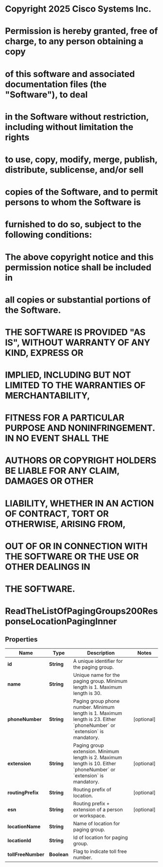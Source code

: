 <!--  Copyright 2025 Cisco Systems Inc.

Permission is hereby granted, free of charge, to any person obtaining a copy
of this software and associated documentation files (the "Software"), to deal
in the Software without restriction, including without limitation the rights
to use, copy, modify, merge, publish, distribute, sublicense, and/or sell
copies of the Software, and to permit persons to whom the Software is
furnished to do so, subject to the following conditions:

The above copyright notice and this permission notice shall be included in
all copies or substantial portions of the Software.

THE SOFTWARE IS PROVIDED "AS IS", WITHOUT WARRANTY OF ANY KIND, EXPRESS OR
IMPLIED, INCLUDING BUT NOT LIMITED TO THE WARRANTIES OF MERCHANTABILITY,
FITNESS FOR A PARTICULAR PURPOSE AND NONINFRINGEMENT. IN NO EVENT SHALL THE
AUTHORS OR COPYRIGHT HOLDERS BE LIABLE FOR ANY CLAIM, DAMAGES OR OTHER
LIABILITY, WHETHER IN AN ACTION OF CONTRACT, TORT OR OTHERWISE, ARISING FROM,
OUT OF OR IN CONNECTION WITH THE SOFTWARE OR THE USE OR OTHER DEALINGS IN
THE SOFTWARE.-->
# Copyright 2025 Cisco Systems Inc.
#
# Permission is hereby granted, free of charge, to any person obtaining a copy
# of this software and associated documentation files (the "Software"), to deal
# in the Software without restriction, including without limitation the rights
# to use, copy, modify, merge, publish, distribute, sublicense, and/or sell
# copies of the Software, and to permit persons to whom the Software is
# furnished to do so, subject to the following conditions:
#
# The above copyright notice and this permission notice shall be included in
# all copies or substantial portions of the Software.
#
# THE SOFTWARE IS PROVIDED "AS IS", WITHOUT WARRANTY OF ANY KIND, EXPRESS OR
# IMPLIED, INCLUDING BUT NOT LIMITED TO THE WARRANTIES OF MERCHANTABILITY,
# FITNESS FOR A PARTICULAR PURPOSE AND NONINFRINGEMENT. IN NO EVENT SHALL THE
# AUTHORS OR COPYRIGHT HOLDERS BE LIABLE FOR ANY CLAIM, DAMAGES OR OTHER
# LIABILITY, WHETHER IN AN ACTION OF CONTRACT, TORT OR OTHERWISE, ARISING FROM,
# OUT OF OR IN CONNECTION WITH THE SOFTWARE OR THE USE OR OTHER DEALINGS IN
# THE SOFTWARE.



# ReadTheListOfPagingGroups200ResponseLocationPagingInner


## Properties

| Name | Type | Description | Notes |
|------------ | ------------- | ------------- | -------------|
|**id** | **String** | A unique identifier for the paging group. |  |
|**name** | **String** | Unique name for the paging group. Minimum length is 1. Maximum length is 30. |  |
|**phoneNumber** | **String** | Paging group phone number. Minimum length is 1. Maximum length is 23. Either &#x60;phoneNumber&#x60; or &#x60;extension&#x60; is mandatory. |  [optional] |
|**extension** | **String** | Paging group extension. Minimum length is 2. Maximum length is 10. Either &#x60;phoneNumber&#x60; or &#x60;extension&#x60; is mandatory. |  [optional] |
|**routingPrefix** | **String** | Routing prefix of location. |  [optional] |
|**esn** | **String** | Routing prefix + extension of a person or workspace. |  [optional] |
|**locationName** | **String** | Name of location for paging group. |  |
|**locationId** | **String** | Id of location for paging group. |  |
|**tollFreeNumber** | **Boolean** | Flag to indicate toll free number. |  |



